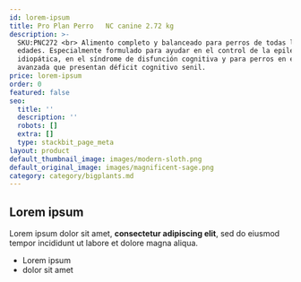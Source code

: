 ```yaml
---
id: lorem-ipsum
title: Pro Plan Perro   NC canine 2.72 kg
description: >-
  SKU:PNC272 <br> Alimento completo y balanceado para perros de todas las
  edades. Especialmente formulado para ayudar en el control de la epilepsia
  idiopática, en el síndrome de disfunción cognitiva y para perros en edad
  avanzada que presentan déficit cognitivo senil.
price: lorem-ipsum
order: 0
featured: false
seo:
  title: ''
  description: ''
  robots: []
  extra: []
  type: stackbit_page_meta
layout: product
default_thumbnail_image: images/modern-sloth.png
default_original_image: images/magnificent-sage.png
category: category/bigplants.md
---
```

## Lorem ipsum

Lorem ipsum dolor sit amet, **consectetur adipiscing elit**, sed do eiusmod tempor incididunt ut labore et dolore magna aliqua.

- Lorem ipsum
- dolor sit amet